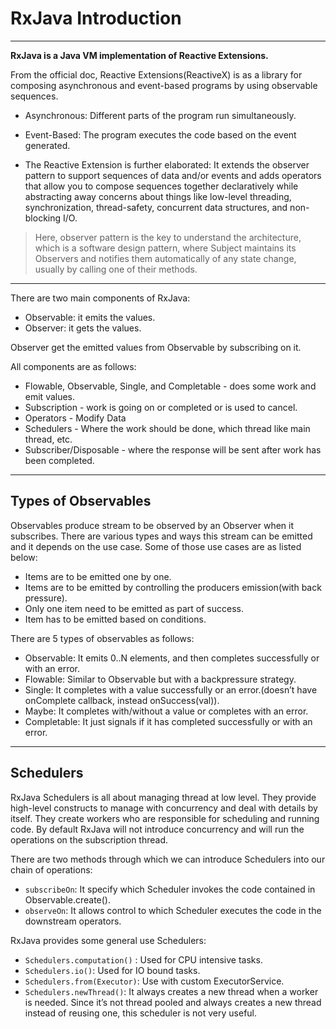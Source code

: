 # RxJava Introduction
---

**RxJava is a Java VM implementation of Reactive Extensions.**

From the official doc, Reactive Extensions(ReactiveX) is as a library for composing asynchronous and event-based programs by using observable sequences.

- Asynchronous: Different parts of the program run simultaneously.

- Event-Based: The program executes the code based on the event generated.

- The Reactive Extension is further elaborated: It extends the observer pattern to support sequences of data and/or events and adds operators that allow you to compose sequences together declaratively while abstracting away concerns about things like low-level threading, synchronization, thread-safety, concurrent data structures, and non-blocking I/O.

> Here, observer pattern is the key to understand the architecture, which is a software design pattern, where Subject maintains its Observers and notifies them automatically of any state change, usually by calling one of their methods.

---

There are two main components of RxJava:

- Observable: it emits the values.
- Observer: it gets the values.

Observer get the emitted values from Observable by subscribing on it.

All components are as follows:

- Flowable, Observable, Single, and Completable - does some work and emit values.
- Subscription - work is going on or completed or is used to cancel.
- Operators - Modify Data
- Schedulers - Where the work should be done, which thread like main thread, etc.
- Subscriber/Disposable - where the response will be sent after work has been completed.

---

## Types of Observables

Observables produce stream to be observed by an Observer when it subscribes. There are various types and ways this stream can be emitted and it depends on the use case. Some of those use cases are as listed below:

- Items are to be emitted one by one.
- Items are to be emitted by controlling the producers emission(with back pressure).
- Only one item need to be emitted as part of success.
- Item has to be emitted based on conditions.

There are 5 types of observables as follows:

- Observable: It emits 0..N elements, and then completes successfully or with an error.
- Flowable: Similar to Observable but with a backpressure strategy.
- Single: It completes with a value successfully or an error.(doesn’t have onComplete callback, instead onSuccess(val)).
- Maybe: It completes with/without a value or completes with an error.
- Completable: It just signals if it has completed successfully or with an error.

---

## Schedulers

RxJava Schedulers is all about managing thread at low level. They provide high-level constructs to manage with concurrency and deal with details by itself. They create workers who are responsible for scheduling and running code. By default RxJava will not introduce concurrency and will run the operations on the subscription thread.

There are two methods through which we can introduce Schedulers into our chain of operations:

- `subscribeOn`: It specify which Scheduler invokes the code contained in Observable.create().
- `observeOn`: It allows control to which Scheduler executes the code in the downstream operators.

RxJava provides some general use Schedulers:

- `Schedulers.computation()` : Used for CPU intensive tasks.
- `Schedulers.io()`: Used for IO bound tasks.
- `Schedulers.from(Executor)`: Use with custom ExecutorService.
- `Schedulers.newThread()`: It always creates a new thread when a worker is needed. Since it’s not thread pooled and always creates a new thread instead of reusing one, this scheduler is not very useful.
